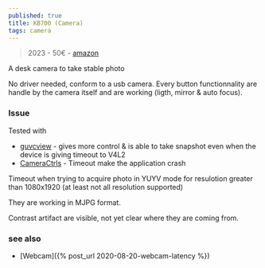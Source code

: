 ```yaml
---
published: true
title: KB700 (Camera)
tags: camera
---
```

> 2023 - 50€ - [amazon](https://www.amazon.fr/dp/B0BB2Q8RK6?psc=1&ref=ppx_yo2ov_dt_b_product_details)

A desk camera to take stable photo

No driver needed, conform to a usb camera. Every button functionnality are handle
by the camera itself and are working (ligth, mirror & auto focus).

### Issue
Tested with
- [guvcview](https://linuxmasterclub.com/guvcview/) - gives more control & is able to take snapshot even when the device is giving timeout to V4L2
- [CameraCtrls](https://github.com/soyersoyer/cameractrls) - Timeout make the application crash


Timeout when trying to acquire photo in YUYV mode for resulotion greater than 1080x1920 (at least not all resolution supported)

They are working in MJPG format.

Contrast artifact are visible, not yet clear where they are coming from.

### see also
- [Webcam]({% post_url 2020-08-20-webcam-latency %})


